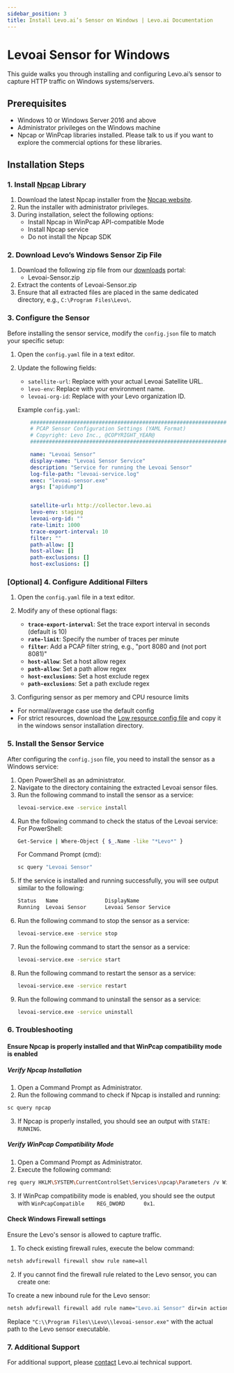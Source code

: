 ```yaml
---
sidebar_position: 3
title: Install Levo.ai’s Sensor on Windows | Levo.ai Documentation
---
```


# Levoai Sensor for Windows

This guide walks you through installing and configuring Levo.ai’s sensor to capture HTTP traffic on Windows systems/servers.

## Prerequisites

- Windows 10 or Windows Server 2016 and above
- Administrator privileges on the Windows machine
- Npcap or WinPcap libraries installed. Please talk to us if you want to explore the commercial options for these libraries.

## Installation Steps

### 1.  Install [Npcap](https://npcap.com/) Library

1. Download the latest Npcap installer from the [Npcap website](https://npcap.com/#download).
2. Run the installer with administrator privileges.
3. During installation, select the following options:
   - Install Npcap in WinPcap API-compatible Mode
   - Install Npcap service
   - Do not install the Npcap SDK

### 2. Download Levo’s Windows Sensor Zip File

1. Download the following zip file from our [downloads](https://github.com/levoai/downloads/tree/main/windows) portal:
    - Levoai-Sensor.zip
2. Extract the contents of Levoai-Sensor.zip
3. Ensure that all extracted files are placed in the same dedicated directory, e.g., `C:\Program Files\Levo\`.

### 3. Configure the Sensor

Before installing the sensor service, modify the `config.json` file to match your specific setup:

1. Open the `config.yaml` file in a text editor.
2. Update the following fields:

    - `satellite-url`: Replace with your actual Levoai Satellite URL.
    - `levo-env`: Replace with your environment name.
    - `levoai-org-id`: Replace with your Levo organization ID.

    Example `config.yaml`:

    ```yaml
        ##############################################################################################
        # PCAP Sensor Configuration Settings (YAML Format)
        # Copyright: Levo Inc., @COPYRIGHT_YEAR@
        ##############################################################################################

        name: "Levoai Sensor"
        display-name: "Levoai Sensor Service"
        description: "Service for running the Levoai Sensor"
        log-file-path: "levoai-service.log"
        exec: "levoai-sensor.exe"
        args: ["apidump"]


        satellite-url: http://collector.levo.ai
        levo-env: staging
        levoai-org-id: ""
        rate-limit: 1000
        trace-export-interval: 10
        filter: ""
        path-allow: []
        host-allow: []
        path-exclusions: []
        host-exclusions: []
    ```

### [Optional] 4. Configure Additional Filters

1. Open the `config.yaml` file in a text editor.
2. Modify any of these optional flags:

   - **`trace-export-interval`**: Set the trace export interval in seconds (default is 10)
   - **`rate-limit`**: Specify the number of traces per minute
   - **`filter`**: Add a PCAP filter string, e.g., "port 8080 and (not port 8081)"
   - **`host-allow`**: Set a host allow regex
   - **`path-allow`**: Set a path allow regex
   - **`host-exclusions`**: Set a host exclude regex
   - **`path-exclusions`**: Set a path exclude regex

3. Configuring sensor as per memory and CPU resource limits
- For normal/average case use the default config
- For strict resources, download the [Low resource config file](../../../static/artifacts/pcap-sensor/config.yaml) and copy it in the windows sensor installation directory.

### 5. Install the Sensor Service

After configuring the `config.json` file, you need to install the sensor as a Windows service:

1. Open PowerShell as an administrator.
2. Navigate to the directory containing the extracted Levoai sensor files.
3. Run the following command to install the sensor as a service:
    ```bash 
    levoai-service.exe -service install
4. Run the following command to check the status of the Levoai service:
   For PowerShell:
      ```bash 
      Get-Service | Where-Object { $_.Name -like "*Levo*" }
      ```
   For Command Prompt (cmd):
      ```bash 
      sc query "Levoai Sensor"
     ```
5. If the service is installed and running successfully, you will see output similar to the following:
    ```bash
    Status   Name               DisplayName
    Running  Levoai Sensor      Levoai Sensor Service
6. Run the following command to stop the sensor as a service:
    ```bash 
    levoai-service.exe -service stop
7. Run the following command to start the sensor as a service:
    ```bash 
    levoai-service.exe -service start
8. Run the following command to restart the sensor as a service:
    ```bash 
    levoai-service.exe -service restart
9. Run the following command to uninstall the sensor as a service:
    ```bash 
    levoai-service.exe -service uninstall

### 6. Troubleshooting

#### Ensure Npcap is properly installed and that WinPcap compatibility mode is enabled

##### Verify Npcap Installation

1. Open a Command Prompt as Administrator.
2. Run the following command to check if Npcap is installed and running:
```bash
sc query npcap
```
3. If Npcap is properly installed, you should see an output with `STATE: RUNNING`.

##### Verify WinPcap Compatibility Mode

1. Open a Command Prompt as Administrator.
2. Execute the following command:
```bash
reg query HKLM\SYSTEM\CurrentControlSet\Services\npcap\Parameters /v WinPcapCompatible
```
3. If WinPcap compatibility mode is enabled, you should see the output with `WinPcapCompatible    REG_DWORD      0x1`.

#### Check Windows Firewall settings

Ensure the Levo's sensor is allowed to capture traffic.

1. To check existing firewall rules, execute the below command:
```bash
netsh advfirewall firewall show rule name=all     
```
2. If you cannot find the firewall rule related to the Levo sensor, you can create one:

To create a new inbound rule for the Levo sensor:
```bash
netsh advfirewall firewall add rule name="Levo.ai Sensor" dir=in action=allow program="C:\\Program Files\\Levo\\levoai-sensor.exe" enable=yes 
```
Replace `"C:\\Program Files\\Levo\\levoai-sensor.exe"` with the actual path to the Levo sensor executable.

### 7. Additional Support

For additional support, please [contact](mailto:support@levo.ai) Levo.ai technical support.
